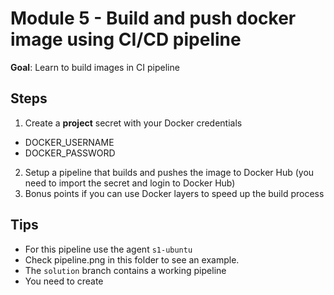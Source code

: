 # Module 5 - Build and push docker image using CI/CD pipeline

**Goal**: Learn to build images in CI pipeline

## Steps

1. Create a **project** secret with your Docker credentials

- DOCKER_USERNAME
- DOCKER_PASSWORD

2. Setup a pipeline that builds and pushes the image to Docker Hub (you need to import the secret and login to Docker Hub)
3. Bonus points if you can use Docker layers to speed up the build process

## Tips

- For this pipeline use the agent `s1-ubuntu`
- Check pipeline.png in this folder to see an example.
- The `solution` branch contains a working pipeline
- You need to create
